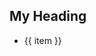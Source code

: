 <script setup>
	import { ref } from 'vue';
	const items = ref([
		'List',
		'Something'
	]);
    import CustomComponent from './.vitepress/components/Posts.vue'
</script>

<h2>My Heading</h2>
<ul>
	<li v-for="item in items">{{ item }}</li>
</ul>
<p><CustomComponent /></p>